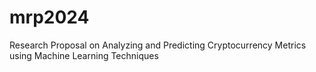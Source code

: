 # mrp2024
Research Proposal on Analyzing and Predicting Cryptocurrency Metrics using Machine Learning Techniques
